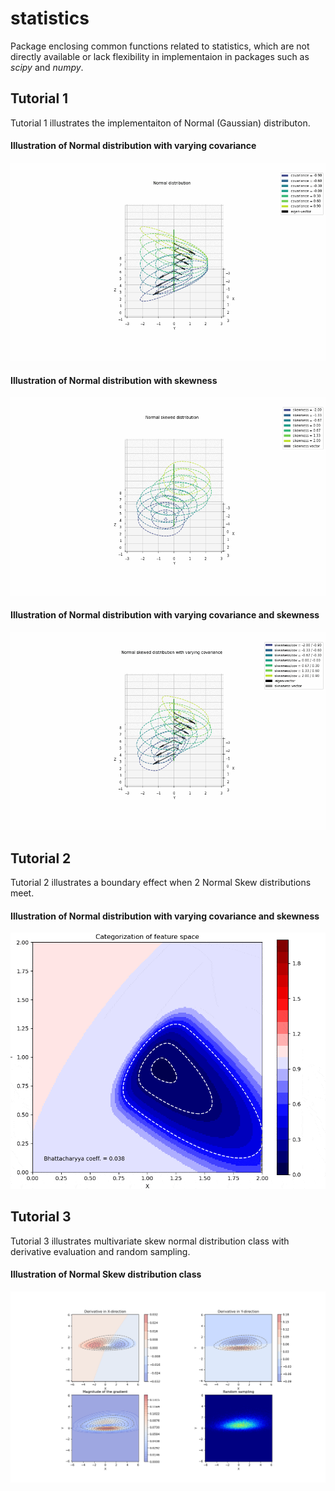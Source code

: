 # statistics


Package enclosing common functions related to statistics, which are not directly available or lack flexibility in implementaion in packages such as *scipy* and *numpy*.


## Tutorial 1 
Tutorial 1 illustrates the implementaiton of Normal (Gaussian) distributon.

#### Illustration of Normal distribution with varying covariance
![](graphics/tutorial_1_normal_distr.gif)

#### Illustration of Normal distribution with skewness
![](graphics/tutorial_1_skew_distr.gif)

#### Illustration of Normal distribution with varying covariance and skewness
![](graphics/tutorial_1_normal_skew_distr.gif)



## Tutorial 2
Tutorial 2 illustrates a boundary effect when 2 Normal Skew distributions meet.

#### Illustration of Normal distribution with varying covariance and skewness
![](graphics/tutorial_2_illustration.gif)



## Tutorial 3
Tutorial 3 illustrates multivariate skew normal distribution class with derivative evaluation and random sampling.

#### Illustration of Normal Skew distribution class
![](graphics/tutorial_3_normal_skew_distr.png)